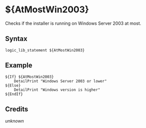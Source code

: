 # ${AtMostWin2003}

Checks if the installer is running on Windows Server 2003 at most.

## Syntax

    logic_lib_statement ${AtMostWin2003}

## Example

    ${If} ${AtMostWin2003}
        DetailPrint "Windows Server 2003 or lower"
    ${Else}
        DetailPrint "Windows version is higher"
    ${EndIf}

## Credits

*unknown*
